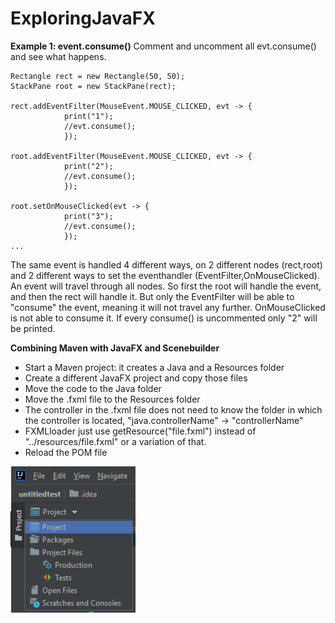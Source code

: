 # ExploringJavaFX

**Example 1: event.consume()** 
Comment and uncomment all evt.consume() and see what happens.
```
Rectangle rect = new Rectangle(50, 50);
StackPane root = new StackPane(rect);

rect.addEventFilter(MouseEvent.MOUSE_CLICKED, evt -> {
            print("1");
            //evt.consume();
            });

root.addEventFilter(MouseEvent.MOUSE_CLICKED, evt -> {
            print("2");
            //evt.consume();
            });

root.setOnMouseClicked(evt -> {
            print("3");
            //evt.consume();
            });
...
```

The same event is handled 4 different ways, on 2 different nodes (rect,root) and 2 different ways to set the eventhandler (EventFilter,OnMouseClicked).
An event will travel through all nodes. So first the root will handle the event, and then the rect will handle it. But only the EventFilter will be able to "consume" the event, meaning it will not travel any further. OnMouseClicked is not able to consume it. If every consume() is uncommented only "2" will be printed.

**Combining Maven with JavaFX and Scenebuilder**

- Start a Maven project: it creates a Java and a Resources folder
- Create a different JavaFX project and copy those files
- Move the code to the Java folder
- Move the .fxml file to the Resources folder
- The controller in the .fxml file does not need to know the folder in which the controller is located,  "java.controllerName" -> "controllerName"
- FXMLloader just use getResource("file.fxml") instead of "../resources/file.fxml" or a variation of that.
- Reload the POM file

<img src="readmeImages/pom.png" alt="alt text" width="200" height="">
